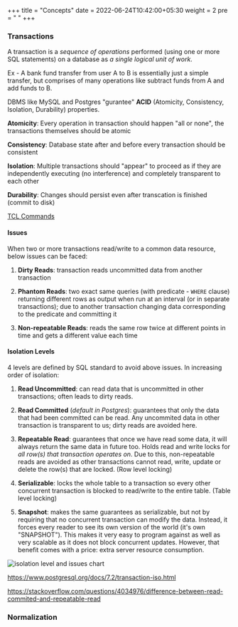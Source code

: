 +++
title = "Concepts"
date =  2022-06-24T10:42:00+05:30
weight = 2
pre = "<i class='fas fa-pen' style='color: white'></i> "
+++

### Transactions
A transaction is a _sequence of operations_ performed (using one or more SQL statements) on a database as _a single logical unit of work_.

Ex - A bank fund transfer from user A to B is essentially just a simple transfer, but comprises of many operations like subtract funds from A and add funds to B.

DBMS like MySQL and Postgres "gurantee" **ACID** (Atomicity, Consistency, Isolation, Durability) properties.

**Atomicity**: Every operation in transaction should happen "all or none", the transactions themselves should be atomic

**Consistency**: Database state after and before every transaction should be consistent

**Isolation**: Multiple transactions should "appear" to proceed as if they are independently executing (no interference) and completely transparent to each other

**Durability**: Changes should persist even after transcation is finished (commit to disk)

[TCL Commands](/db/rdbms/mysql/#tcl)

#### Issues
When two or more transactions read/write to a common data resource, below issues can be faced:

1. **Dirty Reads**: transaction reads uncommitted data from another transaction

2. **Phantom Reads**: two exact same queries (with predicate - `WHERE` clause) returning different rows as output when run at an interval (or in separate transactions); due to another transaction changing data corresponding to the predicate and committing it

3. **Non-repeatable Reads**: reads the same row twice at different points in time and gets a different value each time

#### Isolation Levels

4 levels are defined by SQL standard to avoid above issues. In increasing order of isolation:

1. **Read Uncommitted**: can read data that is uncommitted in other transactions; often leads to dirty reads.

2. **Read Committed** (_default in Postgres_): guarantees that only the data that had been committed can be read. Any uncommited data in other transaction is transparent to us; dirty reads are avoided here.

3. **Repeatable Read**: guarantees that once we have read some data, it will always return the same data in future too. Holds read and write locks for _all row(s) that transaction operates on_. Due to this, non-repeatable reads are avoided as other transactions cannot read, write, update or delete the row(s) that are locked. (Row level locking)

4. **Serializable**: locks the whole table to a transaction so every other concurrent transaction is blocked to read/write to the entire table. (Table level locking)

5. **Snapshot**: makes the same guarantees as serializable, but not by requiring that no concurrent transaction can modify the data. Instead, it forces every reader to see its own version of the world (it's own "SNAPSHOT"). This makes it very easy to program against as well as very scalable as it does not block concurrent updates. However, that benefit comes with a price: extra server resource consumption.

![isolation level and issues chart](https://i.imgur.com/PZfvE7t.png)

https://www.postgresql.org/docs/7.2/transaction-iso.html

https://stackoverflow.com/questions/4034976/difference-between-read-commited-and-repeatable-read


### Normalization

